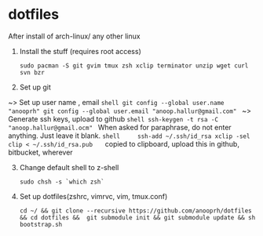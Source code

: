 dotfiles
========

After install of arch-linux/ any other linux

1. Install the stuff (requires root access)

	```shell
	sudo pacman -S git gvim tmux zsh xclip terminator unzip wget curl svn bzr    
	```
2. Set up git

~> Set up user name , email
	```shell
	git config --global user.name "anooprh"
	git config --global user.email "anoop.hallur@gmail.com"
	```
~> Generate ssh keys, upload to github
	```shell
	ssh-keygen -t rsa -C "anoop.hallur@gmail.ocm"
	```
	When asked for paraphrase, do not enter anything. Just leave it blank.
	```shell	
	ssh-add ~/.ssh/id_rsa
	xclip -sel clip < ~/.ssh/id_rsa.pub  
	```
		copied to clipboard,  upload this in github, bitbucket, wherever

3. Change default shell to z-shell
	```shell
	sudo chsh -s `which zsh`
	```
4. Set up dotfiles(zshrc, vimrvc, vim, tmux.conf)
	```shell
	cd ~/ && git clone --recursive https://github.com/anooprh/dotfiles && cd dotfiles &&  git submodule init && git submodule update && sh bootstrap.sh
	```

